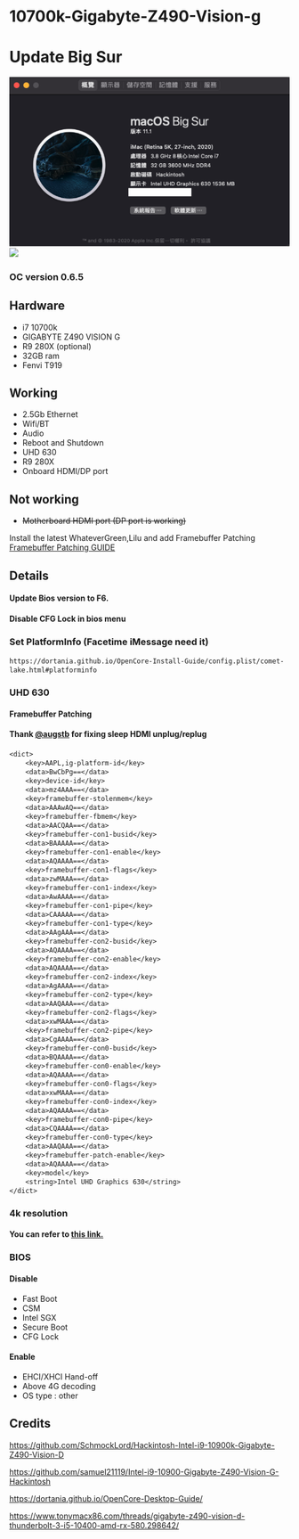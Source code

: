 # 10700k-Gigabyte-Z490-Vision-g

# Update Big Sur
![](3.png)
![](2.png)


### OC version 0.6.5
## Hardware
- i7 10700k
- GIGABYTE Z490 VISION G 
- R9 280X (optional)
- 32GB ram
- Fenvi T919
## Working
- 2.5Gb Ethernet
- Wifi/BT
- Audio
- Reboot and Shutdown
- UHD 630 
- R9 280X 
- Onboard HDMI/DP port
## Not working 
- ~~Motherboard HDMI port (DP port is working)~~
  

Install the latest WhateverGreen,Lilu and add Framebuffer Patching  
[Framebuffer Patching GUIDE](https://www.tonymacx86.com/threads/guide-general-framebuffer-patching-guide-hdmi-black-screen-problem.269149/)
## Details


#### Update Bios version to F6.
#### Disable CFG Lock in bios menu

### Set PlatformInfo (Facetime iMessage need it)

    https://dortania.github.io/OpenCore-Install-Guide/config.plist/comet-lake.html#platforminfo


### UHD 630 
#### Framebuffer Patching
#### Thank [@augstb](https://github.com/georgetree/hackintosh-10700k-Gigabyte-Z490-Vision-g/issues/3#issuecomment-785422044) for fixing sleep HDMI unplug/replug

    <dict>
        <key>AAPL,ig-platform-id</key>
        <data>BwCbPg==</data>
        <key>device-id</key>
        <data>mz4AAA==</data>
        <key>framebuffer-stolenmem</key>
        <data>AAAwAQ==</data>
        <key>framebuffer-fbmem</key>
        <data>AACQAA==</data>
        <key>framebuffer-con1-busid</key>
        <data>BAAAAA==</data>
        <key>framebuffer-con1-enable</key>
        <data>AQAAAA==</data>
        <key>framebuffer-con1-flags</key>
        <data>zwMAAA==</data>
        <key>framebuffer-con1-index</key>
        <data>AwAAAA==</data>
        <key>framebuffer-con1-pipe</key>
        <data>CAAAAA==</data>
        <key>framebuffer-con1-type</key>
        <data>AAgAAA==</data>
        <key>framebuffer-con2-busid</key>
        <data>AQAAAA==</data>
        <key>framebuffer-con2-enable</key>
        <data>AQAAAA==</data>
        <key>framebuffer-con2-index</key>
        <data>AgAAAA==</data>
        <key>framebuffer-con2-type</key>
        <data>AAQAAA==</data>
        <key>framebuffer-con2-flags</key>
        <data>xwMAAA==</data>
        <key>framebuffer-con2-pipe</key>
        <data>CgAAAA==</data>
        <key>framebuffer-con0-busid</key>
        <data>BQAAAA==</data>
        <key>framebuffer-con0-enable</key>
        <data>AQAAAA==</data>
        <key>framebuffer-con0-flags</key>
        <data>xwMAAA==</data>
        <key>framebuffer-con0-index</key>
        <data>AQAAAA==</data>
        <key>framebuffer-con0-pipe</key>
        <data>CQAAAA==</data>
        <key>framebuffer-con0-type</key>
        <data>AAQAAA==</data>
        <key>framebuffer-patch-enable</key>
        <data>AQAAAA==</data>
        <key>model</key>
        <string>Intel UHD Graphics 630</string>
    </dict>
 
### 4k resolution 
#### You can refer to [this link.](https://github.com/georgetree/hackintosh-10700k-Gigabyte-Z490-Vision-g/issues/3)  



### BIOS

#### Disable
- Fast Boot
- CSM
- Intel SGX
- Secure Boot
- CFG Lock
#### Enable
- EHCI/XHCI Hand-off
- Above 4G decoding
- OS type : other

## Credits
https://github.com/SchmockLord/Hackintosh-Intel-i9-10900k-Gigabyte-Z490-Vision-D

https://github.com/samuel21119/Intel-i9-10900-Gigabyte-Z490-Vision-G-Hackintosh

https://dortania.github.io/OpenCore-Desktop-Guide/

https://www.tonymacx86.com/threads/gigabyte-z490-vision-d-thunderbolt-3-i5-10400-amd-rx-580.298642/
